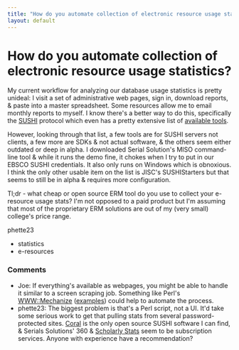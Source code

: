 ```yaml
---
title: "How do you automate collection of electronic resource usage statistics?"
layout: default
---
```

How do you automate collection of electronic resource usage statistics?
=====================
My current workflow for analyzing our database usage statistics is
pretty unideal: I visit a set of administrative web pages, sign in,
download reports, & paste into a master spreadsheet. Some resources
allow me to email monthly reports to myself. I know there's a better way
to do this, specifically the
[SUSHI](http://www.niso.org/workrooms/sushi/) protocol which even has a
pretty extensive list of [available
tools](http://www.niso.org/workrooms/sushi/tools).

However, looking through that list, a few tools are for SUSHI servers
not clients, a few more are SDKs & not actual software, & the others
seem either outdated or deep in alpha. I downloaded Serial Solution's
MISO command-line tool & while it runs the demo fine, it chokes when I
try to put in our EBSCO SUSHI credentials. It also only runs on Windows
which is obnoxious. I think the only other usable item on the list is
JISC's SUSHIStarters but that seems to still be in alpha & requires more
configuration.

Tl;dr - what cheap or open source ERM tool do you use to collect your
e-resource usage stats? I'm not opposed to a paid product but I'm
assuming that most of the proprietary ERM solutions are out of my (very
small) college's price range.

phette23

<ul class="tags"><li class="tag">statistics</li><li class="tag">e-resources</li></ul>

### Comments ###
* Joe: If everything's available as webpages, you might be able to handle it
similar to a screen scraping job. Something like Perl's
[WWW::Mechanize](http://search.cpan.org/perldoc?WWW::Mechanize)
([examples](http://search.cpan.org/perldoc?WWW::Mechanize::Examples))
could help to automate the process.
* phette23: The biggest problem is that's a Perl script, not a UI. It'd take some
serious work to get that pulling stats from several password-protected
sites. [Coral](https://erm.library.nd.edu/) is the only open source
SUSHI software I can find, & Serials Solutions' 360 & [Scholarly
Stats](https://www.scholarlystats.com/sstats/default.htm) seem to be
subscription services. Anyone with experience have a recommendation?


